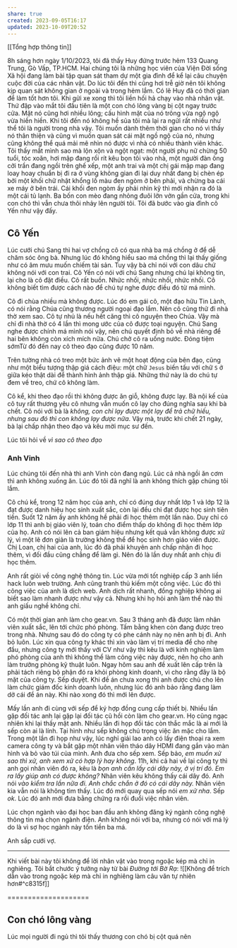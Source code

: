 ```yaml
---
share: true
created: 2023-09-05T16:17
updated: 2023-10-09T20:52
---
```

[[Tổng hợp thông tin]]

8h sáng hơn ngày 1/10/2023, tôi đã thấy Huy đứng trước hẻm 133 Quang Trung, Gò Vấp, TP.HCM. Hai chúng tôi là những học viên của Viện Đời sống Xã hội đang làm bài tập quan sát tham dự một gia đình để kể lại câu chuyện cuộc đời của các nhân vật. Do lúc tôi đến thì cũng hơi trễ giờ nên tôi không kịp quan sát không gian ở ngoài và trong hẻm lắm. Có lẽ Huy đã có thời gian để làm tốt hơn tôi. Khi gửi xe xong thì tôi liền hối hả chạy vào nhà nhân vật. Thứ đập vào mắt tôi đầu tiên là một con chó lông vàng bị cột ngay trước cửa. Mặt nó cũng hơi nhiều lông; cấu hình mặt của nó trông vừa ngộ ngộ vừa hiền hiền. Khi tôi đến nó không hề sủa tôi mà lại ra ngửi rất nhiều như thể tôi là người trong nhà vậy. Tôi muốn dành thêm thời gian cho nó vì thấy nó thân thiện và cũng vì muốn quan sát cái mặt ngồ ngộ của nó, nhưng cũng không thể quá mải mê nhìn nó được vì nhà có nhiều thành viên khác. Tôi thấy mắt mình sao mà lộn xộn và ngột ngạt: một người phụ nữ chừng 50 tuổi, tóc xoăn, hơi mập đang rối rít kêu bọn tôi vào nhà, một người đàn ông cởi trần đang ngồi trên ghế xếp, một anh trai và một chị gái mập mạp đang loay hoay chuẩn bị đi ra ở vùng không gian đi lại duy nhất đang bị chèn ép bởi một khối chữ nhật khổng lồ màu đen ngòm ở bên phải, và chừng ba cái xe máy ở bên trái. Cái khối đen ngòm ấy phải nhìn kỹ thì mới nhận ra đó là một cái tủ lạnh. Ba bốn con mèo đang nhỏng đuôi lởn vởn gần cửa, trong khi con chó thì vẫn chưa thôi nhảy lên người tôi. Tôi đã bước vào gia đình cô Yến như vậy đấy.
## Cô Yến
Lúc cưới chú Sang thì hai vợ chồng cô có qua nhà ba má chồng ở để dễ chăm sóc ông bà. Nhưng lúc đó không hiểu sao má chồng thì lại thấy giống như có âm mưu muốn chiếm tài sản. Tuy vậy bà chỉ nói với con dâu chứ không nói với con trai. Cô Yến có nói với chú Sang nhưng chú lại không tin, lại cho là cô đặt điều. Cô rất buồn. Nhức nhối, nhức nhối, nhức nhối. Cô không biết tìm được cách nào để chú tự nghe được điều đó từ má mình.

Cô đi chùa nhiều mà không được. Lúc đó em gái cô, một đạo hữu Tin Lành, có nói rằng Chúa cũng thương người ngoại đạo lắm. Nên cô cũng thử đi nhà thờ xem sao.  Cô tự nhủ là nếu hết căng thì cô nguyện theo Chúa. Vậy mà chỉ đi nhà thờ có 4 lần thì mong ước của cô được toại nguyện. Chú Sang nghe được chính má mình nói vậy, nên chú quyết định bỏ về nhà riêng để hai bên không còn xích mích nữa.
Chú chở cô ra uống nước. Đóng tiệm sớmTừ đó đến nay cô theo đạo cũng được 10 năm.

Trên tường nhà có treo một bức ảnh vẽ một hoạt động của bên đạo, cũng như một biểu tượng thập giá cách điệu: một chữ `Jesus` biến tấu với chữ `S` ở giữa kéo thật dài để thành hình ảnh thập giá. Những thứ này là do chú tự đem về treo, chứ cô không làm.

Cô kể, khi theo đạo rồi thì không được ăn giỗ, không được lạy. Bà nội kế của cô tuy rất thương yêu cô nhưng vẫn muốn cô lạy cho đúng nghĩa sau khi bà chết. Cô nói với bà là *không, con chỉ lạy được một lạy để trả chữ hiếu, nhưng sau đó thì con không lạy được nữa*. Vậy mà, trước khi chết 21 ngày, bà lại chấp nhận theo đạo và kêu mời mục sư đến.

Lúc tôi hỏi về *vì sao cô theo đạo*
### Anh Vinh

Lúc chúng tôi đến nhà thì anh Vinh còn đang ngủ. Lúc cả nhà ngồi ăn cơm thì anh không xuống ăn. Lúc đó tôi đã nghĩ là anh không thích gặp chúng tôi lắm.

Cô chú kể, trong 12 năm học của anh, chỉ có đúng duy nhất lớp 1 và lớp 12 là đạt được danh hiệu học sinh xuất sắc, còn lại đều chỉ đạt được học sinh tiên tiến. Suốt 12 năm ấy anh không hề phải đi học thêm một lần nào. Duy chỉ có lớp 11 thì anh bị giáo viên lý, toán cho điểm thấp do không đi học thêm lớp của họ. Anh có nói lên cả ban giám hiệu nhưng kết quả vẫn không được xử lý, vì một lẽ đơn giản là trường không thể để học sinh hơn giáo viên được. Chị Loan, chị hai của anh, lúc đó đã phải khuyên anh chấp nhận đi học thêm, vì đối đầu cũng chẳng để làm gì. Nên đó là lần duy nhất anh chịu đi học thêm.

Anh rất giỏi về công nghệ thông tin. Lúc vừa mới tốt nghiệp cấp 3 anh liền hack luôn web trường. Anh cũng tranh thủ kiếm một công việc. Lúc đó thì công việc của anh là dịch web. Anh dịch rất nhanh, đồng nghiệp không ai biết sao làm nhanh được như vậy cả. Nhưng khi họ hỏi anh làm thế nào thì anh giấu nghề không chỉ.

Có một thời gian anh làm cho gear.vn. Sau 3 tháng anh đã được làm nhân viên xuất sắc, lên tới chức phó phòng. Tấm bằng khen còn đang được treo trong nhà. Nhưng sau đó do công ty có phe cánh này nọ nên anh bị đì. Anh bỏ luôn. Lúc  xin qua công ty khác thì xin vào làm vị trí media để cho nhẹ đầu, nhưng công ty mới thấy với CV như vậy thì kêu là với kinh nghiệm làm phó phòng của anh thì không thể làm công việc này được, nên họ cho anh làm trưởng phòng kỹ thuật luôn. Ngay hôm sau anh đề xuất lên cấp trên là phải tách riêng bộ phận đó ra khỏi phòng kinh doanh, vì cho rằng đây là bộ mặt của công ty. Sếp duyệt. Khi đề án chưa xong thì anh được chủ cho lên làm chức giám đốc kinh doanh luôn, nhưng lúc đó anh bảo rằng đang làm dở cái đề án này. Khi nào xong đó thì mới lên được.

Mấy lần anh đi cùng với sếp để ký hợp đồng cung cấp thiết bị. Nhiều lần gặp đối tác anh lại gặp lại đối tác cũ hồi còn làm cho gear.vn. Họ cũng ngạc nhiên khi lại thấy mặt anh. Nhiều lần đi họp đối tác còn thắc mắc là ai mới là sếp còn ai là lính. Tại hình như sếp không chú trọng việc ăn mặc cho lắm. Trong một lần đi họp như vậy, lúc nghỉ giải lao anh có lấy điện thoại ra xem camera công ty và bắt gặp một nhân viên tháo dây HDMI đang gắn vào màn hình và bỏ vào túi của mình. Anh đưa cho sếp xem. Sếp bảo, *em muốn xử sao thì xử, anh xem xử có hợp lý hay không*. 11h, khi cả hai về lại công ty thì anh gọi nhân viên đó ra, kêu là *bọn anh cần lấy cái dây này, ở vị trí đó. Em ra lấy giúp anh có được không?* Nhân viên kêu không thấy cái dây đó. Anh nói *vào kiểm tra lần nữa đi. Anh chắc chắn ở đó có cái dây này.* Nhân viên kia vẫn nói là không tìm thấy. Lúc đó mới quay qua sếp nói *em xử nha*. Sếp *ok*. Lúc đó anh mới đưa bằng chứng ra rồi đuổi việc nhân viên.

Lúc chọn ngành vào đại học ban đầu anh không đăng ký ngành công nghệ thông tin mà chọn ngành điện. Anh không nói với ba, nhưng có nói với má lý do là vì sợ học ngành này tốn tiền ba má. 

Anh sắp cưới vợ.

---

Khi viết bài này tôi không để lời nhân vật vào trong ngoặc kép mà chỉ in nghiêng. Tôi bắt chước ý tưởng này từ bài *Đường tới Bờ Rạ*:
![[Không để trích dẫn vào trong ngoặc kép mà chỉ in nghiêng làm câu văn tự nhiên hơn#^c8315f]]






====================
## Con chó lông vàng
Lúc mọi người đi ngủ thì tôi thấy thương con chó bị cột quá nên 